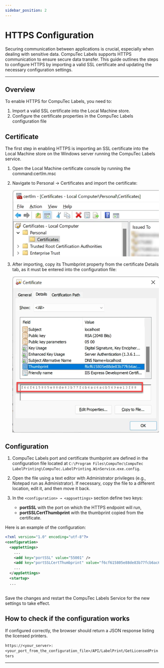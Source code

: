 ```yaml
---
sidebar_position: 2
---
```


# HTTPS Configuration

Securing communication between applications is crucial, especially when dealing with sensitive data. CompuTec Labels supports HTTPS communication to ensure secure data transfer. This guide outlines the steps to configure HTTPS by importing a valid SSL certificate and updating the necessary configuration settings.

---

## Overview

To enable HTTPS for CompuTec Labels, you need to:

1. Import a valid SSL certificate into the Local Machine store.
2. Configure the certificate properties in the CompuTec Labels configuration file

## Certificate

The first step in enabling HTTPS is importing an SSL certificate into the Local Machine store on the Windows server running the CompuTec Labels service.

1. Open the Local Machine certificate console by running the command:certlm.msc
2. Navigate to Personal → Certificates and import the certificate:

    ![Certificate](./media/https-configuration/certificate-local-computer.webp)

3. After importing, copy its Thumbprint property from the certificate Details tab, as it must be entered into the configuration file:

    ![Certificate](./media/https-configuration/certificate-thumbprint.webp)

## Configuration

1. CompuTec Labels port and certificate thumbprint are defined in the configuration file located at `C:\Program Files\CompuTec\CompuTec LabelPrinting\CompuTec.LabelPrinting.WinService.exe.config`.
2. Open the file using a text editor with Administrator privileges (e.g., Notepad run as Administrator). If necessary, copy the file to a different location, edit it, and then move it back.
3. In the `<configuration> → <appsettings>` section define two keys:

    - **portSSL** with the port on which the HTTPS endpoint will run,
    - **portSSLCertThumbprint** with the thumbprint copied from the certificate.

Here is an example of the configuration:

```xml
<?xml version="1.0" encoding="utf-8"?>
<configuration>
  <appSettings>
    ...
    <add key="portSSL" value="55001" />
    <add key="portSSLCertThumbprint" value="f6cf615805e88de83b77fcb6ac6acb569ee13f88" />
    ...
  </appSettings>
  <startup>
  ...
  
```

Save the changes and restart the CompuTec Labels Service for the new settings to take effect.

## How to check if the configuration works

If configured correctly, the browser should return a JSON response listing the licensed printers.

`https://<your_server>:<your_port_from_the_configuration_file>/API/LabelPrint/GetLicensedPrinters`

---
